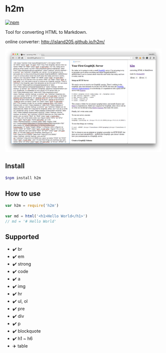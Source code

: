 # h2m

[![npm](https://img.shields.io/npm/v/h2m.svg)](https://www.npmjs.com/package/h2m)

Tool for converting HTML to Markdown.

online converter: http://island205.github.io/h2m/

![online converter](./images/online-converter.png)

## Install

```bash
$npm install h2m
```
## How to use

```javascript
var h2m = require('h2m')

var md = html('<h1>Hello World</h1>')
// md = '# Hello World'
```

## Supported

- :heavy_check_mark: br
- :heavy_check_mark: em
- :heavy_check_mark: strong
- :heavy_check_mark: code
- :heavy_check_mark: a
- :heavy_check_mark: img
- :heavy_check_mark: hr
- :heavy_check_mark: ul, ol
- :heavy_check_mark: pre
- :heavy_check_mark: div
- :heavy_check_mark: p
- :heavy_check_mark: blockquote
- :heavy_check_mark: h1 ~ h6
- :airplane: table
